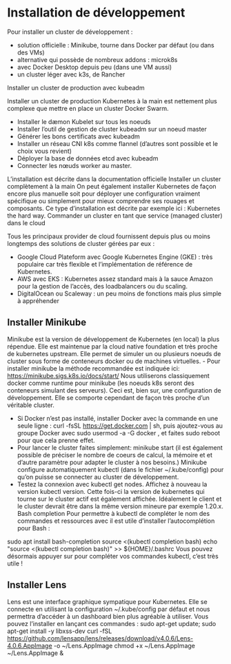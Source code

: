 # Installation de développement
Pour installer un cluster de développement :
  - solution officielle : Minikube, tourne dans Docker par défaut (ou dans des VMs)
  - alternative qui possède de nombreux addons : microk8s
  - avec Docker Desktop depuis peu (dans une VM aussi)
  - un cluster léger avec k3s, de Rancher

Installer un cluster de production avec kubeadm

Installer un cluster de production Kubernetes à la main est nettement plus complexe que mettre en place un cluster Docker Swarm.
  - Installer le dæmon Kubelet sur tous les noeuds
  - Installer l’outil de gestion de cluster kubeadm sur un noeud master
  - Générer les bons certificats avec kubeadm
  - Installer un réseau CNI k8s comme flannel (d’autres sont possible et le choix vous revient)
  - Déployer la base de données etcd avec kubeadm
  - Connecter les nœuds worker au master.

L’installation est décrite dans la documentation officielle
Installer un cluster complètement à la main
On peut également installer Kubernetes de façon encore plus manuelle soit pour déployer une configuration vraiment spécifique ou simplement pour mieux comprendre ses rouages et composants.
Ce type d’installation est décrite par exemple ici : Kubernetes the hard way.
Commander un cluster en tant que service (managed cluster) dans le cloud

Tous les principaux provider de cloud fournissent depuis plus ou moins longtemps des solutions de cluster gérées par eux :
   - Google Cloud Plateform avec Google Kubernetes Engine (GKE) : très populaire car très flexible et l’implémentation de référence de Kubernetes.
   - AWS avec EKS : Kubernetes assez standard mais à la sauce Amazon pour la gestion de l’accès, des loadbalancers ou du scaling.
   - DigitalOcean ou Scaleway : un peu moins de fonctions mais plus simple à appréhender

## Installer Minikube

Minikube est la version de développement de Kubernetes (en local) la plus répendue. Elle est maintenue par la cloud native foundation et très proche de kubernetes upstream. Elle permet de simuler un ou plusieurs noeuds de cluster sous forme de conteneurs docker ou de machines virtuelles.
    - Pour installer minikube la méthode recommandée est indiquée ici:  https://minikube.sigs.k8s.io/docs/start/
Nous utiliserons classiquement docker comme runtime pour minikube (les noeuds k8s seront des conteneurs simulant des serveurs). Ceci est, bien sur, une configuration de développement. Elle se comporte cependant de façon très proche d’un véritable cluster.
 - Si Docker n’est pas installé, installer Docker avec la commande en une seule ligne : curl -fsSL https://get.docker.com | sh, puis ajoutez-vous au groupe Docker avec sudo usermod -a -G docker <votrenom>, et faites sudo reboot pour que cela prenne effet.
 - Pour lancer le cluster faites simplement: minikube start (il est également possible de préciser le nombre de coeurs de calcul, la mémoire et et d’autre paramètre pour adapter le cluster à nos besoins.)
Minikube configure automatiquement kubectl (dans le fichier ~/.kube/config) pour qu’on puisse se connecter au cluster de développement.
 - Testez la connexion avec kubectl get nodes.
Affichez à nouveau la version kubectl version. Cette fois-ci la version de kubernetes qui tourne sur le cluster actif est également affichée. Idéalement le client et le cluster devrait être dans la même version mineure par exemple 1.20.x.
Bash completion
Pour permettre à kubectl de compléter le nom des commandes et ressources avec <Tab> il est utile d’installer l’autocomplétion pour Bash :

sudo apt install bash-completion
source <(kubectl completion bash)
echo "source <(kubectl completion bash)" >> ${HOME}/.bashrc
Vous pouvez désormais appuyer sur <Tab> pour compléter vos commandes kubectl, c’est très utile !


## Installer Lens

Lens est une interface graphique sympatique pour Kubernetes.
Elle se connecte en utilisant la configuration ~/.kube/config par défaut et nous permettra d’accéder à un dashboard bien plus agréable à utiliser.
Vous pouvez l’installer en lançant ces commandes :
sudo apt-get update; sudo apt-get install -y libxss-dev
curl -fSL https://github.com/lensapp/lens/releases/download/v4.0.6/Lens-4.0.6.AppImage -o ~/Lens.AppImage
chmod +x ~/Lens.AppImage
~/Lens.AppImage &

